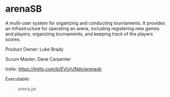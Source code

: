 # arenaSB
A multi-user system for organizing and conducting tournaments. It provides an infrastructure for operating an arena, including registering new games and players, organizing tournaments, and keeping track of the players scores. 

Product Owner: Luke Brady

Scrum Master: Dane Carpenter

trello: https://trello.com/b/EVUrUNdv/arenasb

Executable:
>arena.jar
